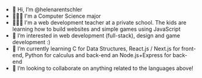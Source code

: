 - 👋 Hi, I’m @helenarentschler
- 👩🏻‍🎓 I'm a Computer Science major
- 👩🏻‍🏫 I'm a web development teacher at a private school. The kids are learning how to build websites and simple games using JavaScript
- 👀 I’m interested in web development (full-stack), design and game development :)
- 🌱 I’m currently learning C for Data Structures, React.js / Next.js for front-end, Python for calculus and back-end an Node.js+Express for back-end
- 💞️ I’m looking to collaborate on anything related to the languages above!


<!---
helenarentschler/helenarentschler is a ✨ special ✨ repository because its `README.md` (this file) appears on your GitHub profile.
You can click the Preview link to take a look at your changes.
--->

